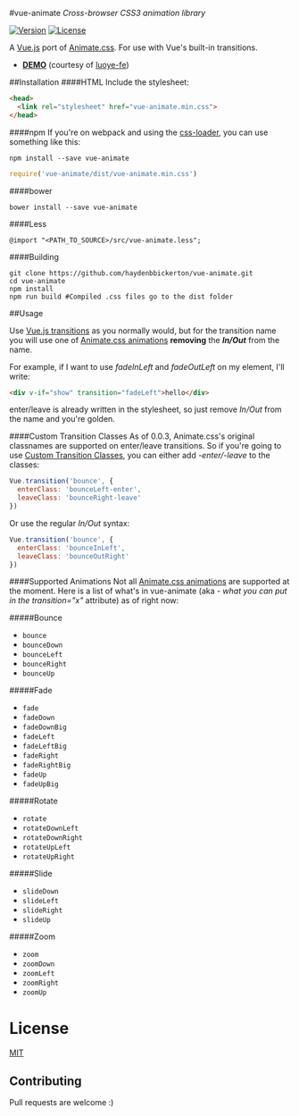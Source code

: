 #vue-animate
*Cross-browser CSS3 animation library*

[![Version](https://img.shields.io/npm/v/vue-animate.svg?style=flat-square)](https://www.npmjs.com/package/vue-animate)
[![License](https://img.shields.io/npm/l/vue-animate.svg?style=flat-square)](LICENSE)

A [Vue.js](http://vuejs.org/ "Vue.js") port of [Animate.css](https://github.com/daneden/animate.css "Animate.css"). For use with Vue's built-in transitions.

 - **[DEMO](http://luoye.pw/vue-animate-demo/)** (courtesy of [luoye-fe](https://github.com/luoye-fe))

##Installation
####HTML
Include the stylesheet:

  ```html
  <head>
    <link rel="stylesheet" href="vue-animate.min.css">
  </head>
  ```
####npm
  If you're on webpack and using the [css-loader](https://github.com/webpack/css-loader "css loader"), you can use something like this:
  ```shell
  npm install --save vue-animate
  ```
  ```js
  require('vue-animate/dist/vue-animate.min.css')
  ```

####bower
  ```shell
  bower install --save vue-animate
  ```

####Less
  ```less
  @import "<PATH_TO_SOURCE>/src/vue-animate.less";
  ```

####Building
  ```shell
  git clone https://github.com/haydenbbickerton/vue-animate.git
  cd vue-animate
  npm install
  npm run build #Compiled .css files go to the dist folder
  ```

##Usage

  Use [Vue.js transitions](http://vuejs.org/guide/transitions.html "Vue.js Transitions") as you normally would, but for the transition name you will use one of [Animate.css animations](https://github.com/daneden/animate.css#basic-usage "animations") **removing** the ***In/Out*** from the name.

  For example, if I want to use *fadeInLeft* and *fadeOutLeft* on my element, I'll write:
  ```html
  <div v-if="show" transition="fadeLeft">hello</div>
  ```
  enter/leave is already written in the stylesheet, so just remove *In/Out* from the name and you're golden.

####Custom Transition Classes
  As of 0.0.3, Animate.css's original classnames are supported on enter/leave transitions. So if you're going to use [Custom Transition Classes](http://vuejs.org/guide/transitions.html#Custom-Transition-Classes "Custom Transition Classes"), you can either add *-enter/-leave* to the classes:

  ```js
  Vue.transition('bounce', {
    enterClass: 'bounceLeft-enter',
    leaveClass: 'bounceRight-leave'
  })
  ```
  Or use the regular *In/Out* syntax:

  ```js
  Vue.transition('bounce', {
    enterClass: 'bounceInLeft',
    leaveClass: 'bounceOutRight'
  })
  ```

####Supported Animations
  Not all [Animate.css animations](https://github.com/daneden/animate.css#basic-usage "animations") are supported at the moment. Here is a list of what's in vue-animate (aka - *what you can put in the transition="x"* attribute) as of right now:

#####Bounce
  * `bounce`
  * `bounceDown`
  * `bounceLeft`
  * `bounceRight`
  * `bounceUp`

#####Fade
  * `fade`
  * `fadeDown`
  * `fadeDownBig`
  * `fadeLeft`
  * `fadeLeftBig`
  * `fadeRight`
  * `fadeRightBig`
  * `fadeUp`
  * `fadeUpBig`

#####Rotate
  * `rotate`
  * `rotateDownLeft`
  * `rotateDownRight`
  * `rotateUpLeft`
  * `rotateUpRight`

#####Slide
  * `slideDown`
  * `slideLeft`
  * `slideRight`
  * `slideUp`

#####Zoom
  * `zoom`
  * `zoomDown`
  * `zoomLeft`
  * `zoomRight`
  * `zoomUp`

# License

[MIT](http://opensource.org/licenses/MIT)

## Contributing

Pull requests are welcome :)
